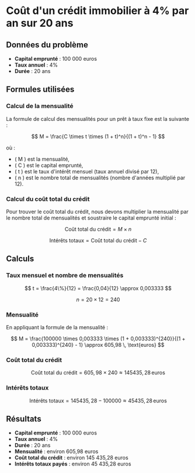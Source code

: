 # Coût d'un crédit immobilier à 4% par an sur 20 ans

## Données du problème
- **Capital emprunté** : 100 000 euros
- **Taux annuel** : 4%
- **Durée** : 20 ans

## Formules utilisées

### Calcul de la mensualité
La formule de calcul des mensualités pour un prêt à taux fixe est la suivante :

$$
M = \frac{C \times t \times (1 + t)^n}{(1 + t)^n - 1}
$$

où :
- \( M \) est la mensualité,
- \( C \) est le capital emprunté,
- \( t \) est le taux d'intérêt mensuel (taux annuel divisé par 12),
- \( n \) est le nombre total de mensualités (nombre d'années multiplié par 12).

### Calcul du coût total du crédit
Pour trouver le coût total du crédit, nous devons multiplier la mensualité par le nombre total de mensualités et soustraire le capital emprunté initial :

$$
\text{Coût total du crédit} = M \times n
$$

$$
\text{Intérêts totaux} = \text{Coût total du crédit} - C
$$

## Calculs

### Taux mensuel et nombre de mensualités
$$
t = \frac{4\%}{12} = \frac{0,04}{12} \approx 0,003333
$$

$$
n = 20 \times 12 = 240
$$

### Mensualité
En appliquant la formule de la mensualité :

$$
M = \frac{100000 \times 0,003333 \times (1 + 0,003333)^{240}}{(1 + 0,003333)^{240} - 1} \approx 605,98 \, \text{euros}
$$

### Coût total du crédit
$$
\text{Coût total du crédit} = 605,98 \times 240 \approx 145435,28 \, \text{euros}
$$

### Intérêts totaux
$$
\text{Intérêts totaux} = 145435,28 - 100000 \approx 45435,28 \, \text{euros}
$$

## Résultats
- **Capital emprunté** : 100 000 euros
- **Taux annuel** : 4%
- **Durée** : 20 ans
- **Mensualité** : environ 605,98 euros
- **Coût total du crédit** : environ 145 435,28 euros
- **Intérêts totaux payés** : environ 45 435,28 euros
